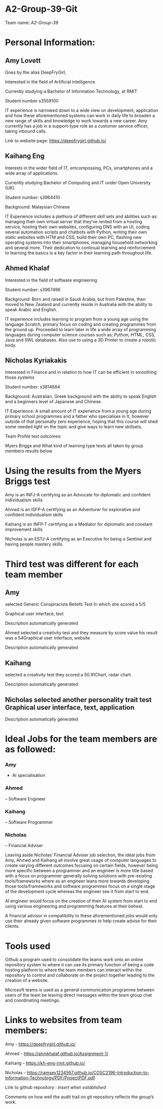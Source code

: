 # A2-Group-39-Git
 
Team name: *A2-Group-39* 

 

# Personal Information: 

## Amy Lovett 

Goes by the alias DeepFryGirl, 

Interested in the field of Artificial intelligence 

Currently studying a Bachelor of Information Technology, at RMIT 

Student number s3559100 

 

IT experience is narrowed down to a wide view on development, application and how these aforementioned systems can work in daily life to broaden a new range of skills and knowledge to work towards a new career. Amy currently has a job in a support-type role as a customer service officer, taking inbound calls.  

Link to website page: https://deepfrygirl.github.io/ 

 

 

## Kaihang Eng 

Interests in the wider field of IT, emcompossing, PCs, smartphones and a wide array of applications. 

Currently studying Bachelor of Computing and IT under Open University (UK) 

Student number: s3964410 

Background: Malaysian Chinese 

 

IT Experience includes a plethora of different skill sets and abilities such as: managing their own virtual server that they’ve rented from a hosting service, hosting their own websites, configuring DNS with an UI, coding several automation scripts and chatbots with Python, writing their own static websites with HTM and CSS, build their own PC, flashing new operating systems into their smartphones, managing household networking and several more. Their dedication to continual learning and reinforcement to learning the basics is a key factor in their learning path throughout life. 

 

 

## Ahmed Khalaf 

Interested in the field of software engineering 

Student number: s3967496 

Background: Born and raised in Saudi Arabia, but from Palestine, then moved to New Zealand and currently reside in Australia with the ability to speak Arabic and English. 

 

IT experience includes learning to program from a young age using the language Scratch, primary focus on coding and creating programmes from the ground up. Proceeded to learn later in life a wide array of programming languages during computer science courses such as; Python, HTML, CSS, Java and SWL databases. Also use to using a 3D Printer to create a robotic body.  

 

## Nicholas Kyriakakis 

Interested in Finance and in relation to how IT can be efficient in smoothing those systems 

Student number: s3814684 

Background: Australian, Greek background with the ability to speak English and a beginners level of Japanese and Chinese.  

IT Experience: A small amount of IT experience from a young age during primary school programmes and a father who specialises in It, however outside of that personally zero experience, hoping that this course will shed some needed light on the topic and give ways to learn new skillsets.  

 

Team Profile test outcomes:  

Myers Briggs and What kind of learning type tests all taken by group members results below 

 

# Using the results from the Myers Briggs test  

Amy is an INFJ-A certifying as an Advocate for diplomatic and confident individualism skills 

Ahmed is an ISFP-A certifying as an Adventurer for explorative and confident individualism skills 

Kaihang is an INFP-T certifying as a Mediator for diplomatic and constant improvement skills 

Nicholas is an ESTJ-A certifying as an Executive for being a Sentinel and having people mastery skills.  

 

 

 

# Third test was different for each team member  

## Amy
selected Generic Conspiracists Beliefs Test In which she scored a 5/5 

Graphical user interface, text

Description automatically generated 

Ahmed selected a creativity test and they measure by score value his result was a 54Graphical user interface, website

Description automatically generated 

 

 

## Kaihang 
selected a creativity test they scored a 50.91Chart, radar chart

Description automatically generated 

 

## Nicholas selected another personality trait test Graphical user interface, text, application

Description automatically generated 

 

# Ideal Jobs for the team members are as followed: 

### Amy 
- AI specialisation  

### Ahmed 
– Software Engineer 

### Kaihang 
– Software Programmer  

### Nicholas 
– Financial Adviser  

Leaving aside Nicholas’ Financial Adviser job selection, the ideal jobs from Amy, Ahmed and Kaihang all involve great usage of computer languages to create varying different outcomes focusing on certain fields, however being more specific between a programmer and an engineer is more title based with a focus on programmer generally solving solutions with pre-existing tools/frameworks where as an engineer leans more towards developing those tools/frameworks and software programmes focus on a single stage of the development cycle whereas the engineer see it from start to end.  

AI engineer would focus on the creation of their AI system from start to end using various engineering and programming features at their behest.  

A financial advisor in compatibility to these aforementioned jobs would only use their already given software programmes to help create advise for their clients. 

 

 

# Tools used  

Github a program used to consolidate the teams work onto an online repository system to where it can use its primary function of being a code hosting platform to where the team members can interact within the repository to control and collaborate on the project together leading to the creation of a website.  

Microsoft teams is used as a general communication programme between users of the team be leaving direct messages within the team group chat and coordinating meetings.   

# Links to websites from team members:  

Amy - https://deepfrygirl.github.io/ 

Ahmed - https://ahmkhalaf.github.io/Assignment-1/ 

Kaihang - https://kh-eng-rmit.github.io/ 

Nicholas - https://ramsey1234567.github.io/COSC2196-Introduction-to-Information-Technology/PDF/ProjectPDF.pdf 

 Link to github repository : *insert when established*  

Comments on how well the audit trail on git repository reflects the group’s work. 
